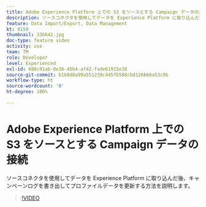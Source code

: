 ```yaml
---
title: Adobe Experience Platform 上での S3 をソースとする Campaign データの接続
description: ソースコネクタを使用してデータを Experience Platform に取り込んだ後、キャンペーンログを書き出してプロファイルデータを更新する方法を説明します。
feature: Data Import/Export, Data Management
kt: 8159
thumbnail: 336642.jpg
doc-type: feature video
activity: use
team: TM
role: Developer
level: Experienced
exl-id: 880c91ab-0e36-45b4-af42-fade61915e38
source-git-commit: b1b8d8a99a551239c445fb588cbd126b66a53c9b
workflow-type: ht
source-wordcount: '0'
ht-degree: 100%

---
```


# Adobe Experience Platform 上での S3 をソースとする Campaign データの接続

ソースコネクタを使用してデータを Experience Platform に取り込んだ後、キャンペーンログを書き出してプロファイルデータを更新する方法を説明します。

>[!VIDEO](https://video.tv.adobe.com/v/336642?quality=12&learn=on)
